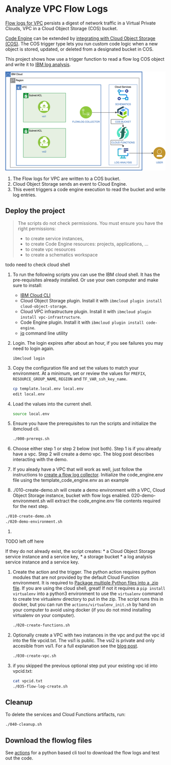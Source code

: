 # Analyze VPC Flow Logs

[Flow logs for VPC](https://cloud.ibm.com/vpc-ext/network/flowLogs/vpc) persists a digest of network traffic in a Virtual Private Clouds, VPC in a Cloud Object Storage (COS) bucket.

[Code Engine](https://cloud.ibm.com/codeengine/overview) can be extended by [integrating with Cloud Object Storage (COS)](https://cloud.ibm.com/docs/codeengine?topic=codeengine-subscribe-cos-tutorial). The COS trigger type lets you run custom code logic when a new object is stored, updated, or deleted from a designated bucket in COS. 

This project shows how use a trigger function to read a flow log COS object and write it to [IBM log analysis](https://cloud.ibm.com/observe/logging).

![create flow](./xdocs/vpc-flow-log.png)

1. The Flow logs for VPC are written to a COS bucket.
1. Cloud Object Storage sends an event to Cloud Engine.
1. This event triggers a code engine execution to read the bucket and write log entries.

## Deploy the project

> The scripts do not check permissions. You must ensure you have the right permissions:
> - to create service instances,
> - to create Code Engine resources: projects, applications, ...
> - to create vpc resources
> - to create a schematics workspace

todo need to check cloud shell
1. To run the following scripts you can use the IBM cloud shell.  It has the pre-requisites already installed.
Or use your own computer and make sure to install:
   * [IBM Cloud CLI](https://cloud.ibm.com/docs/cli?topic=cloud-cli-install-ibmcloud-cli)
   * Cloud Object Storage plugin. Install it with `ibmcloud plugin install cloud-object-storage`.
   * Cloud VPC infrastructure plugin. Install it with `ibmcloud plugin install vpc-infrastructure`.
   * Code Engine plugin. Install it with `ibmcloud plugin install code-engine`.
   * [jq](https://stedolan.github.io/jq/) command line utility

1. Login.  The login expires after about an hour, if you see failures you may need to login again.
   ```
   ibmcloud login
   ```

1. Copy the configuration file and set the values to match your environment. At a minimum, set or review the values for `PREFIX`, `RESOURCE_GROUP_NAME`, `REGION` and `TF_VAR_ssh_key_name`.

   ```sh
   cp template.local.env local.env
   edit local.env
   ```

1. Load the values into the current shell.

   ```sh
   source local.env
   ```

1. Ensure you have the prerequisites to run the scripts and initialize the ibmcloud cli.

   ```sh
   ./000-prereqs.sh
   ```

1. Choose either step 1 or step 2 below (not both).  Step 1 is if you already have a vpc.  Step 2 will create a demo vpc.  The blog post describes interacting with the demo.
  1. If you aleady have a VPC that will work as well, just follow the instructions to [create a flow log collector](https://cloud.ibm.com/docs/vpc?topic=vpc-ordering-flow-log-collector&interface=ui).  Initialize the code_engine.env file using the template_code_engine.env as an example
  1. ./010-create-demo.sh will create a demo environment with a VPC, Cloud Object Storage instance, bucket with flow logs enabled.  020-demo-environment.sh will extract the code_engine.env file contents required for the next step.
   ```sh
   ./010-create-demo.sh
   ./020-demo-environment.sh
   ```
1. 

TODO left off here

   If they do not already exist, the script creates:
      * a Cloud Object Storage service instance and a service key,
      * a storage bucket
      * a log analysis service instance and a service key.

1. Create the action and the trigger.  The python action requires python modules that are not provided by the default Cloud Function environment.  It is required to [Package multiple Python files into a .zip file](https://cloud.ibm.com/docs/openwhisk?topic=openwhisk-prep#prep_python_pkg).  If you are using the cloud shell, great!  If not it requires a `pip install virtualenv` into a python3 environment to use the `virtualenv` command to create tne virtualenv directory to put in the zip.  The script runs this in docker, but you can run the `actions/virtualenv_init.sh` by hand on your computer to avoid using docker (if you do not mind installing virtualenv on your computer).

   ```sh
   ./020-create-functions.sh
   ```

1. Optionally create a VPC with two instances in the vpc and put the vpc id into the file vpcid.txt.  The vsi1 is public.  The vsi2 is private and only accesible from vsi1.  For a full explanation see the [blog post](https://www.ibm.com/cloud/blog/use-ibm-log-analysis-with-logdna-to-analyze-vpc-network-traffic-from-ibm-cloud-flow-logs-for-vpc).

   ```sh
   ./030-create-vpc.sh
   ```

1. if you skipped the previous optional step put your existing vpc id into vpcid.txt:

   ```sh
   cat vpcid.txt
   ./035-flow-log-create.sh
   ```


## Cleanup

To delete the services and Cloud Functions artifacts, run:

   ```sh
   ./040-cleanup.sh
   ```

## Download the flowlog files

See [actions](./actions) for a python based cli tool to download the flow logs and test out the code.

